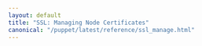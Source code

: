 ```yaml
---
layout: default
title: "SSL: Managing Node Certificates"
canonical: "/puppet/latest/reference/ssl_manage.html"
---
```


